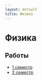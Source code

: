 ```yaml
---
layout: default
title: Физика
---
```


# Физика

## Работы

- [1 семестр](../works/year-1/Физика/1%20семестр)
- [2 семестр](../works/year-1/Физика/2%20семестр) 